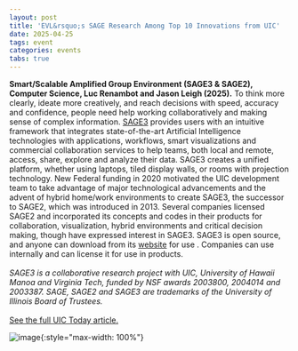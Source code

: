 ```yaml
---
layout: post
title: 'EVL&rsquo;s SAGE Research Among Top 10 Innovations from UIC'
date: 2025-04-25
tags: event
categories: events
tabs: true
---
```


<strong>Smart/Scalable Amplified Group Environment (SAGE3 & SAGE2), Computer Science, Luc Renambot and Jason Leigh (2025).</strong> To think more clearly, ideate more creatively, and reach decisions with speed, accuracy and confidence, people need help working collaboratively and making sense of complex information. <a href="https://sage3.sagecommons.org/">SAGE3</a> provides users with an intuitive framework that integrates state-of-the-art Artificial Intelligence technologies with applications, workflows, smart visualizations and commercial collaboration services to help teams, both local and remote, access, share, explore and analyze their data. SAGE3 creates a unified platform, whether using laptops, tiled display walls, or rooms with projection technology. New Federal funding in 2020 motivated the UIC development team to take advantage of major technological advancements and the advent of hybrid home/work environments to create SAGE3, the successor to SAGE2, which was introduced in 2013. Several companies licensed SAGE2 and incorporated its concepts and codes in their products for collaboration, visualization, hybrid environments and critical decision making, though have expressed interest in SAGE3. SAGE3 is open source, and anyone can download from its <a href="https://www.sagecommons.org/">website</a> for use . Companies can use internally and can license it for use in products.<br><br>
<i>SAGE3 is a collaborative research project with UIC, University of Hawaii Manoa and Virginia Tech, funded by NSF awards 2003800, 2004014 and 2003387. SAGE, SAGE2 and SAGE3 are trademarks of the University of Illinois Board of Trustees.</i><br><br>
<a href="https://today.uic.edu/top-10-innovations-from-uic-researchers/?j=153353&sfmc_sub=197729190&l=1247_HTML&u=2501189&mid=546003729&jb=4006&utm_source=MarketingCloud&utm_medium=email&utm_campaign=UICtoday_FS_042925&utm_content=From+the+first+infant+incubator+to+designing+election+ballots%2c+UIC+researchers+have+left+their+legacy">See the full UIC Today article.</a>

![image](https://www.evl.uic.edu/output/originals/continuum.png-srcw.jpg){:style="max-width: 100%"}


